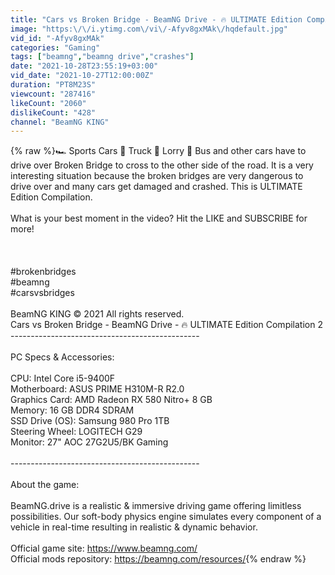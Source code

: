 ```yaml
---
title: "Cars vs Broken Bridge - BeamNG Drive - 🔥 ULTIMATE Edition Compilation 2"
image: "https:\/\/i.ytimg.com\/vi\/-Afyv8gxMAk\/hqdefault.jpg"
vid_id: "-Afyv8gxMAk"
categories: "Gaming"
tags: ["beamng","beamng drive","crashes"]
date: "2021-10-28T23:55:19+03:00"
vid_date: "2021-10-27T12:00:00Z"
duration: "PT8M23S"
viewcount: "287416"
likeCount: "2060"
dislikeCount: "428"
channel: "BeamNG KING"
---
```

{% raw %}🏎️ Sports Cars 🚚 Truck 🚛 Lorry 🚌 Bus and other cars have to drive over Broken Bridge to cross to the other side of the road. It is a very interesting situation because the broken bridges are very dangerous to drive over and many cars get damaged and crashed. This is ULTIMATE Edition Compilation.<br /><br />What is your best moment in the video? Hit the LIKE and SUBSCRIBE for more!<br /><br /><br /><br />#brokenbridges<br />#beamng<br />#carsvsbridges<br /><br />BeamNG  KING © 2021 All rights reserved.<br />Cars vs Broken Bridge - BeamNG Drive - 🔥 ULTIMATE Edition Compilation 2<br />-----------------------------------------------<br /><br />PC Specs &amp; Accessories:<br /><br />CPU: Intel Core i5-9400F<br />Motherboard: ASUS PRIME H310M-R R2.0 <br />Graphics Card: AMD Radeon RX 580 Nitro+ 8 GB<br />Memory: 16 GB DDR4 SDRAM<br />SSD Drive (OS): Samsung 980 Pro 1TB<br />Steering Wheel: LOGITECH G29<br />Monitor: 27&quot; AOC 27G2U5/BK Gaming<br /><br />-----------------------------------------------<br /><br />About the game:<br /><br />BeamNG.drive is a realistic &amp; immersive driving game offering limitless possibilities. Our soft-body physics engine simulates every component of a vehicle in real-time resulting in realistic &amp; dynamic behavior.<br /><br />Official game site:  <a rel="nofollow" target="blank" href="https://www.beamng.com/​​​​">https://www.beamng.com/​​​​</a><br />Official mods repository: <a rel="nofollow" target="blank" href="https://beamng.com/resources/">https://beamng.com/resources/</a>{% endraw %}

